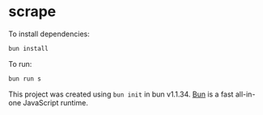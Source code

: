 # scrape

To install dependencies:

```bash
bun install
```

To run:

```bash
bun run s
```

This project was created using `bun init` in bun v1.1.34. [Bun](https://bun.sh) is a fast all-in-one JavaScript runtime.
